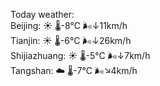 Today weather:  
Beijing: ☀️   🌡️-8°C 🌬️↓11km/h  
Tianjin: ☀️   🌡️-6°C 🌬️↓26km/h  
Shijiazhuang: ☀️   🌡️-5°C 🌬️↓7km/h  
Tangshan: ☁️   🌡️-7°C 🌬️↘4km/h  
